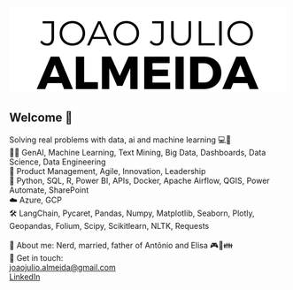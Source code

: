 <img width="auto" src="https://github.com/joaojulio/JoaoJulio/blob/master/Logo-joaojulioalmeida_git.png">

## Welcome 👋
Solving real problems with data, ai and machine learning 💻🤖
<br/>👨‍🔬 GenAI, Machine Learning, Text Mining, Big Data, Dashboards, Data Science, Data Engineering
<br/>💼 Product Management, Agile, Innovation, Leadership
<br/>🔬 Python, SQL, R, Power BI, APIs, Docker, Apache Airflow, QGIS, Power Automate, SharePoint
<br/>☁️ Azure, GCP
<br/>🛠️ LangChain, Pycaret, Pandas, Numpy, Matplotlib, Seaborn, Plotly, Geopandas, Folium, Scipy, Scikitlearn, NLTK, Requests 
<br/>
<br/>💬 About me: Nerd, married, father of Antônio and Elisa :video_game::ring::family:
<br/>:e-mail: Get in touch:
<br/><a href = "mailto:joaojulio.almeida@gmail.com">joaojulio.almeida@gmail.com</a>
<br/><a href="https://www.linkedin.com/in/jjalmeida/">LinkedIn</a>




